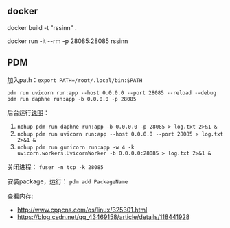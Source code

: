 ## docker
docker build -t "rssinn" .

docker run -it --rm -p 28085:28085 rssinn

## PDM
加入path：`export PATH=/root/.local/bin:$PATH`

`pdm run uvicorn run:app --host 0.0.0.0 --port 28085 --reload --debug`
`pdm run daphne run:app -b 0.0.0.0 -p 28085`


后台运行[说明](https://stackoverflow.com/questions/36465899/how-to-run-flask-server-in-the-background)：
1. `nohup pdm run daphne run:app -b 0.0.0.0 -p 28085 > log.txt 2>&1 &`
2. `nohup pdm run uvicorn run:app --host 0.0.0.0 --port 28085 > log.txt 2>&1 &`
3. `nohup pdm run gunicorn run:app -w 4 -k uvicorn.workers.UvicornWorker -b 0.0.0.0:28085 > log.txt 2>&1 &`



关闭进程： `fuser -n tcp -k 28085`


安装package，运行： `pdm add PackageName`

查看内存:
- http://www.cppcns.com/os/linux/325301.html
- https://blog.csdn.net/qq_43469158/article/details/118441928
